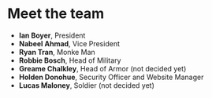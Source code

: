 # Meet the team
- **Ian Boyer**, President
- **Nabeel Ahmad**, Vice President
- **Ryan Tran**, Monke Man
- **Robbie Bosch**, Head of Military
- **Greame Chalkley**, Head of Armor (not decided yet)
- **Holden Donohue**, Security Officer and Website Manager
- **Lucas Maloney**, Soldier (not decided yet)
